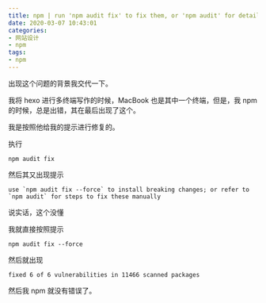```yaml
---
title: npm | run 'npm audit fix' to fix them, or 'npm audit' for details
date: 2020-03-07 10:43:01
categories:
- 网站设计
- npm
tags:
- npm
---
```

出现这个问题的背景我交代一下。

我将 hexo 进行多终端写作的时候，MacBook 也是其中一个终端，但是，我 npm 的时候，总是出错，其在最后出现了这个。

<!-- more -->

我是按照他给我的提示进行修复的。

执行

	npm audit fix

然后其又出现提示

	use `npm audit fix --force` to install breaking changes; or refer to `npm audit` for steps to fix these manually

说实话，这个没懂

我就直接按照提示

	npm audit fix --force

然后就出现

	fixed 6 of 6 vulnerabilities in 11466 scanned packages

然后我 npm 就没有错误了。
